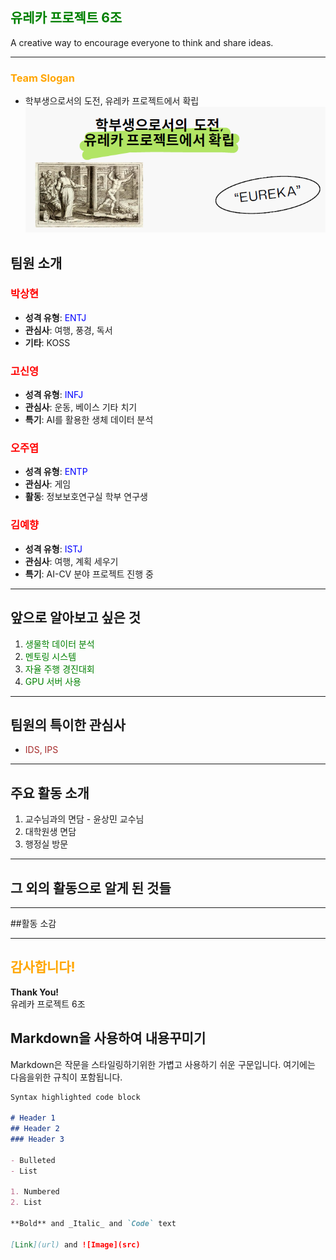 
## <span style="color:green;">유레카 프로젝트 6조</span>  
A creative way to encourage everyone to think and share ideas.

---
<!-- slogan 
 슬로건 선정 이유 등 간단한 설명 필요-->
### <span style="color:orange;">Team Slogan</span>
- 학부생으로서의 도전,  유레카 프로젝트에서 확립
![teamslogan](images/teamslogan.png)


<!-- 팀원에 대한 간단한 소개 -->

## 팀원 소개  

### <span style="color:red;">박상현</span>
- **성격 유형**: <span style="color:blue;">ENTJ</span>  
- **관심사**: 여행, 풍경, 독서  
- **기타**: KOSS  

### <span style="color:red;">고신영</span>   
- **성격 유형**: <span style="color:blue;">INFJ</span>  
- **관심사**: 운동, 베이스 기타 치기  
- **특기**: AI를 활용한 생체 데이터 분석  

### <span style="color:red;">오주엽</span>  
- **성격 유형**: <span style="color:blue;">ENTP</span>  
- **관심사**: 게임  
- **활동**: 정보보호연구실 학부 연구생  

### <span style="color:red;">김예향</span>  
- **성격 유형**: <span style="color:blue;">ISTJ</span>  
- **관심사**: 여행, 계획 세우기  
- **특기**: AI-CV 분야 프로젝트 진행 중  
 
---

<!-- 알아보고 싶은 것들과 공통 관심사 등 -->
## 앞으로 알아보고 싶은 것  

1. <span style="color:green;">생물학 데이터 분석</span>  
2. <span style="color:green;">멘토링 시스템</span>  
3. <span style="color:green;">자율 주행 경진대회</span>  
4. <span style="color:green;">GPU 서버 사용</span>  

---

## 팀원의 특이한 관심사  

- <span style="color:brown;">IDS, IPS</span>  

---

<!-- 주요 활동 소개
  사진 + 정리 필요-->
## 주요 활동 소개  

1. 교수님과의 면담 - 윤상민 교수님  
2. 대학원생 면담  
3. 행정실 방문  
---

<!-- 알게된 것들 -->
## 그 외의 활동으로 알게 된 것들


---

<!-- 각자 소감 정리 -->
##활동 소감

---
## <span style="color:orange;">감사합니다!</span>  
**Thank You!**  
유레카 프로젝트 6조





## Markdown을 사용하여 내용꾸미기

Markdown은 작문을 스타일링하기위한 가볍고 사용하기 쉬운 구문입니다. 여기에는 다음을위한 규칙이 포함됩니다.

```markdown
Syntax highlighted code block

# Header 1
## Header 2
### Header 3

- Bulleted
- List

1. Numbered
2. List

**Bold** and _Italic_ and `Code` text

[Link](url) and ![Image](src)
```

